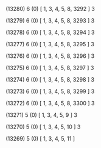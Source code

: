 (13280) 6 (0) [ 1, 3, 4, 5, 8, 3292 ] 3 


(13279) 6 (0) [ 1, 3, 4, 5, 8, 3293 ] 3 


(13278) 6 (0) [ 1, 3, 4, 5, 8, 3294 ] 3 


(13277) 6 (0) [ 1, 3, 4, 5, 8, 3295 ] 3 


(13276) 6 (0) [ 1, 3, 4, 5, 8, 3296 ] 3 


(13275) 6 (0) [ 1, 3, 4, 5, 8, 3297 ] 3 


(13274) 6 (0) [ 1, 3, 4, 5, 8, 3298 ] 3 


(13273) 6 (0) [ 1, 3, 4, 5, 8, 3299 ] 3 


(13272) 6 (0) [ 1, 3, 4, 5, 8, 3300 ] 3 


(13271) 5 (0) [ 1, 3, 4, 5, 9 ] 3 


(13270) 5 (0) [ 1, 3, 4, 5, 10 ] 3 


(13269) 5 (0) [ 1, 3, 4, 5, 11 ]  

